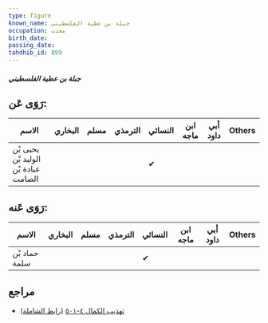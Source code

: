 ```yaml
---
type: figure
known_name: جبلة بن عطية الفلسطيني
occupation: محدث
birth_date:
passing_date:
tahdhib_id: 899
---
```

##### جبلة بن عطية الفلسطيني

## رَوَى عَن:
| الاسم                                | البخاري | مسلم | الترمذي | النسائي | ابن ماجه | أبي داود | Others |
| ------------------------------------ | ------- | ---- | ------- | ------- | -------- | -------- | ------ |
| يحيى بْن الوليد بْن عبادة بْن الصامت |         |      |         | ✔       |          |          |        |
## رَوَى عَنه:
| الاسم         | البخاري | مسلم | الترمذي | النسائي | ابن ماجه | أبي داود | Others |
| ------------- | ------- | ---- | ------- | ------- | -------- | -------- | ------ |
| حماد بْن سلمة |         |      |         | ✔       |          |          |        |
## مراجع
- [تهذيب الكمال ٤-٥٠١](obsidian://open?vault=Tahdhib-al-Kamal&file=Figures/٨٩٩-جبلة%20بن%20عطية%20الفلسطيني) ([رابط الشاملة](https://shamela.ws/book/3722/2015))